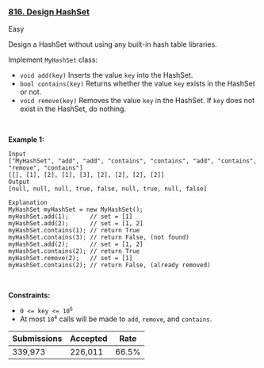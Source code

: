 ### [816. Design HashSet](https://leetcode.com/problems/design-hashset/)

Easy

Design a HashSet without using any built-in hash table libraries.

Implement `` MyHashSet `` class:

*   `` void add(key) `` Inserts the value `` key `` into the HashSet.
*   `` bool contains(key) `` Returns whether the value `` key `` exists in the HashSet or not.
*   `` void remove(key) `` Removes the value `` key `` in the HashSet. If `` key `` does not exist in the HashSet, do nothing.

 

__Example 1:__

```
Input
["MyHashSet", "add", "add", "contains", "contains", "add", "contains", "remove", "contains"]
[[], [1], [2], [1], [3], [2], [2], [2], [2]]
Output
[null, null, null, true, false, null, true, null, false]

Explanation
MyHashSet myHashSet = new MyHashSet();
myHashSet.add(1);      // set = [1]
myHashSet.add(2);      // set = [1, 2]
myHashSet.contains(1); // return True
myHashSet.contains(3); // return False, (not found)
myHashSet.add(2);      // set = [1, 2]
myHashSet.contains(2); // return True
myHashSet.remove(2);   // set = [1]
myHashSet.contains(2); // return False, (already removed)
```

 

__Constraints:__

*   <code>0 <= key <= 10<sup>6</sup></code>
*   At most <code>10<sup>4</sup></code> calls will be made to `` add ``, `` remove ``, and `` contains ``.

| Submissions    | Accepted     | Rate   |
| -------------- | ------------ | ------ |
| 339,973 | 226,011 | 66.5% |